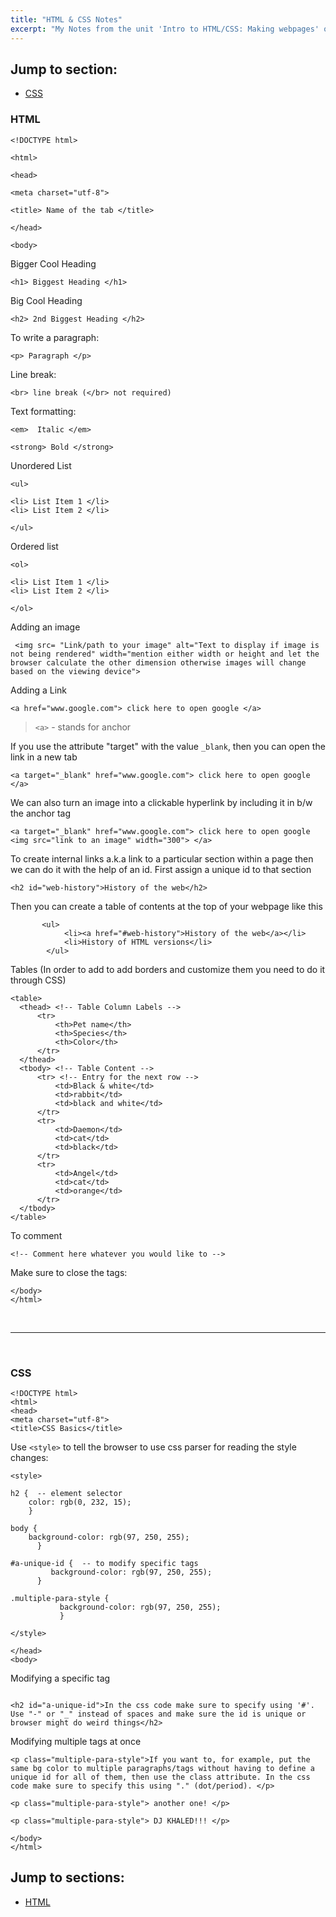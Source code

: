 ```yaml
---
title: "HTML & CSS Notes"
excerpt: "My Notes from the unit 'Intro to HTML/CSS: Making webpages' on Khan Academy"
---
```



## Jump to section:
- [CSS](#css)

### HTML
```
<!DOCTYPE html>
```
```
<html>

<head>

<meta charset="utf-8">

<title> Name of the tab </title>  

</head>

<body>
```

Bigger Cool Heading
```
<h1> Biggest Heading </h1>
```
Big Cool Heading
```
<h2> 2nd Biggest Heading </h2>
```
To write a paragraph:
```
<p> Paragraph </p>
```
Line break:
```
<br> line break (</br> not required)
```
Text formatting:
```
<em>  Italic </em>

<strong> Bold </strong>
```
Unordered List
```
<ul>  

<li> List Item 1 </li>
<li> List Item 2 </li>

</ul>
```
Ordered list
```
<ol>

<li> List Item 1 </li>
<li> List Item 2 </li>

</ol>
```
Adding an image
```
 <img src= "Link/path to your image" alt="Text to display if image is not being rendered" width="mention either width or height and let the browser calculate the other dimension otherwise images will change based on the viewing device">
```
Adding a Link
```
<a href="www.google.com"> click here to open google </a>
```
> `<a>` - stands for anchor

If you use the attribute "target" with the value `_blank`, then you can open the link in a new tab

`<a target="_blank" href="www.google.com"> click here to open google </a>`

We can also turn an image into a clickable hyperlink by including it in b/w the anchor tag

`<a target="_blank" href="www.google.com"> click here to open google <img src="link to an image" width="300"> </a>`

To create internal links a.k.a link to a particular section within a page then we can do it with the help of an id. First assign a unique id to that section

`<h2 id="web-history">History of the web</h2>`

Then you can create a table of contents at the top of your webpage like this
```
       <ul>
            <li><a href="#web-history">History of the web</a></li>
            <li>History of HTML versions</li>
        </ul>
```        
Tables (In order to add to add borders and customize them you need to do it through CSS)
```
<table>
  <thead> <!-- Table Column Labels -->
      <tr>
          <th>Pet name</th>
          <th>Species</th>
          <th>Color</th>
      </tr>
  </thead>
  <tbody> <!-- Table Content -->
      <tr> <!-- Entry for the next row -->
          <td>Black & white</td>
          <td>rabbit</td>
          <td>black and white</td>
      </tr>
      <tr>
          <td>Daemon</td>
          <td>cat</td>
          <td>black</td>
      </tr>
      <tr>
          <td>Angel</td>
          <td>cat</td>
          <td>orange</td>
      </tr>
  </tbody>
</table>
```

To comment

`<!-- Comment here whatever you would like to -->`

Make sure to close the tags:
```
</body>
</html>
```

<br>

---

<br>

### CSS

```
<!DOCTYPE html>
<html>
<head>
<meta charset="utf-8">
<title>CSS Basics</title>
```

Use `<style>` to tell the browser to use css parser for reading the style changes:

```
<style>

h2 {  -- element selector
    color: rgb(0, 232, 15);
    }  

body {
    background-color: rgb(97, 250, 255);
      }

#a-unique-id {  -- to modify specific tags
         background-color: rgb(97, 250, 255);
      }

.multiple-para-style {
           background-color: rgb(97, 250, 255);
           }

</style>

</head>
<body>
```

Modifying a specific tag
```

<h2 id="a-unique-id">In the css code make sure to specify using '#'. Use "-" or "_" instead of spaces and make sure the id is unique or browser might do weird things</h2>
```

Modifying multiple tags at once
```
<p class="multiple-para-style">If you want to, for example, put the same bg color to multiple paragraphs/tags without having to define a unique id for all of them, then use the class attribute. In the css code make sure to specify this using "." (dot/period). </p>

<p class="multiple-para-style"> another one! </p>

<p class="multiple-para-style"> DJ KHALED!!! </p>
```
```
</body>
</html>
```
## Jump to sections:
- [HTML](#html)
